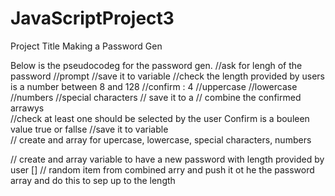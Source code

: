 # JavaScriptProject3
Project Title
Making a Password Gen

Below is the pseudocodeg for the password gen.
//ask for lengh of the password
  //prompt 
  //save it to variable
//check the length provided by users is a number between 8 and 128
//confirm : 4
  //uppercase
  //lowercase
  //numbers
  //special characters
// save it to a
// combine the confirmed arrawys  
//check at least one should be selected by the user Confirm is a bouleen value true or fallse
  //save it to variable  
// create and array for upercase, lowercase, special characters, numbers

// create and array variable to have a new password with length provided by user []
// random item from combined arry and push it ot he the password array and do this to sep up to the length
